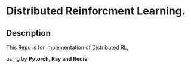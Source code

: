 # Distributed Reinforcment Learning.

## Description


This Repo is for implementation of Distributed RL,

using by **Pytorch, Ray and Redis.**


